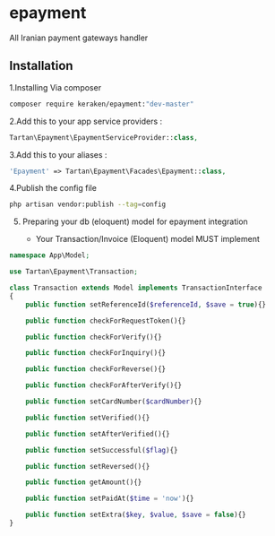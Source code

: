 # epayment
All Iranian payment gateways handler


## Installation

1.Installing Via composer

```bash
composer require keraken/epayment:"dev-master"
```
2.Add this to your app service providers :

```php
Tartan\Epayment\EpaymentServiceProvider::class,
```
3.Add this to your aliases :

```php
'Epayment' => Tartan\Epayment\Facades\Epayment::class,
```
4.Publish the config file

```bash
php artisan vendor:publish --tag=config
```

5. Preparing your db (eloquent) model for epayment integration

    * Your Transaction/Invoice (Eloquent) model MUST implement 

```php 
namespace App\Model;

use Tartan\Epayment\Transaction;

class Transaction extends Model implements TransactionInterface
{
	public function setReferenceId($referenceId, $save = true){}

	public function checkForRequestToken(){}

	public function checkForVerify(){}

	public function checkForInquiry(){}

	public function checkForReverse(){}

	public function checkForAfterVerify(){}

	public function setCardNumber($cardNumber){}

	public function setVerified(){}

	public function setAfterVerified(){}

	public function setSuccessful($flag){}

	public function setReversed(){}

	public function getAmount(){}

	public function setPaidAt($time = 'now'){}

	public function setExtra($key, $value, $save = false){}
}
```

